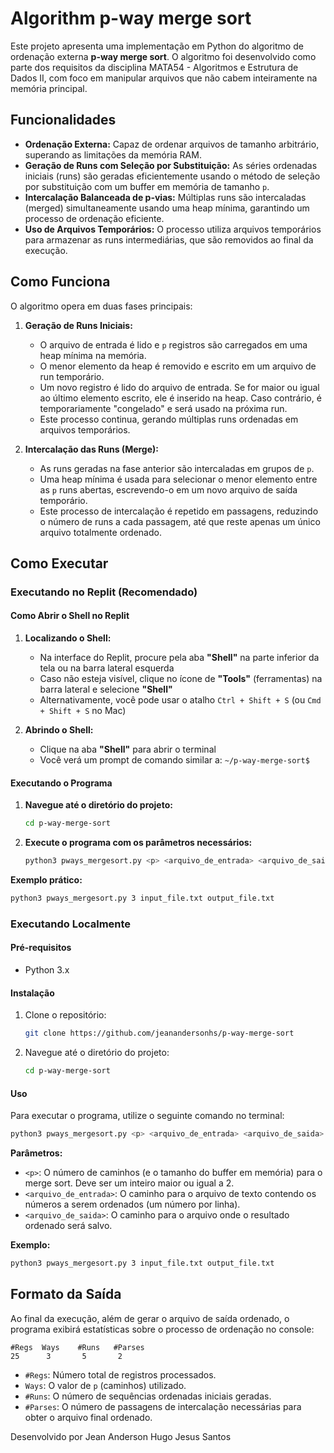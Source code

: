 # Algorithm p-way merge sort

Este projeto apresenta uma implementação em Python do algoritmo de ordenação externa **p-way merge sort**. O algoritmo foi desenvolvido como parte dos requisitos da disciplina MATA54 - Algoritmos e Estrutura de Dados II, com foco em manipular arquivos que não cabem inteiramente na memória principal.

## Funcionalidades

- **Ordenação Externa:** Capaz de ordenar arquivos de tamanho arbitrário, superando as limitações da memória RAM.
- **Geração de Runs com Seleção por Substituição:** As séries ordenadas iniciais (runs) são geradas eficientemente usando o método de seleção por substituição com um buffer em memória de tamanho `p`.
- **Intercalação Balanceada de p-vias:** Múltiplas runs são intercaladas (merged) simultaneamente usando uma heap mínima, garantindo um processo de ordenação eficiente.
- **Uso de Arquivos Temporários:** O processo utiliza arquivos temporários para armazenar as runs intermediárias, que são removidos ao final da execução.

## Como Funciona

O algoritmo opera em duas fases principais:

1.  **Geração de Runs Iniciais:**
    -   O arquivo de entrada é lido e `p` registros são carregados em uma heap mínima na memória.
    -   O menor elemento da heap é removido e escrito em um arquivo de run temporário.
    -   Um novo registro é lido do arquivo de entrada. Se for maior ou igual ao último elemento escrito, ele é inserido na heap. Caso contrário, é temporariamente "congelado" e será usado na próxima run.
    -   Este processo continua, gerando múltiplas runs ordenadas em arquivos temporários.

2.  **Intercalação das Runs (Merge):**
    -   As runs geradas na fase anterior são intercaladas em grupos de `p`.
    -   Uma heap mínima é usada para selecionar o menor elemento entre as `p` runs abertas, escrevendo-o em um novo arquivo de saída temporário.
    -   Este processo de intercalação é repetido em passagens, reduzindo o número de runs a cada passagem, até que reste apenas um único arquivo totalmente ordenado.

## Como Executar

### Executando no Replit (Recomendado)

#### Como Abrir o Shell no Replit

1. **Localizando o Shell:**
   - Na interface do Replit, procure pela aba **"Shell"** na parte inferior da tela ou na barra lateral esquerda
   - Caso não esteja visível, clique no ícone de **"Tools"** (ferramentas) na barra lateral e selecione **"Shell"**
   - Alternativamente, você pode usar o atalho `Ctrl + Shift + S` (ou `Cmd + Shift + S` no Mac)

2. **Abrindo o Shell:**
   - Clique na aba **"Shell"** para abrir o terminal
   - Você verá um prompt de comando similar a: `~/p-way-merge-sort$`

#### Executando o Programa

1. **Navegue até o diretório do projeto:**
   ```bash
   cd p-way-merge-sort
   ```

2. **Execute o programa com os parâmetros necessários:**
   ```bash
   python3 pways_mergesort.py <p> <arquivo_de_entrada> <arquivo_de_saida>
   ```

**Exemplo prático:**
```bash
python3 pways_mergesort.py 3 input_file.txt output_file.txt
```

### Executando Localmente

#### Pré-requisitos

-   Python 3.x

#### Instalação

1.  Clone o repositório:
    ```bash
    git clone https://github.com/jeanandersonhs/p-way-merge-sort
    ```

2.  Navegue até o diretório do projeto:
    ```bash
    cd p-way-merge-sort
    ```

#### Uso

Para executar o programa, utilize o seguinte comando no terminal:

```bash
python3 pways_mergesort.py <p> <arquivo_de_entrada> <arquivo_de_saida>
```

**Parâmetros:**

-   `<p>`: O número de caminhos (e o tamanho do buffer em memória) para o merge sort. Deve ser um inteiro maior ou igual a 2.
-   `<arquivo_de_entrada>`: O caminho para o arquivo de texto contendo os números a serem ordenados (um número por linha).
-   `<arquivo_de_saida>`: O caminho para o arquivo onde o resultado ordenado será salvo.

**Exemplo:**

```bash
python3 pways_mergesort.py 3 input_file.txt output_file.txt
```

## Formato da Saída

Ao final da execução, além de gerar o arquivo de saída ordenado, o programa exibirá estatísticas sobre o processo de ordenação no console:

```
#Regs  Ways    #Runs   #Parses
25      3       5       2
```

-   `#Regs`: Número total de registros processados.
-   `Ways`: O valor de `p` (caminhos) utilizado.
-   `#Runs`: O número de sequências ordenadas iniciais geradas.
-   `#Parses`: O número de passagens de intercalação necessárias para obter o arquivo final ordenado.





Desenvolvido por Jean Anderson Hugo Jesus Santos